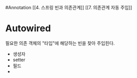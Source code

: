 #Annotation 
[[4. 스프링 빈과 의존관계]]
[[7. 의존관계 자동 주입]]

# Autowired
필요한 의존 객체의 "타입"에 해당하는 빈을 찾아 주입힌다.
- 생성자
- setter
- 필드
- 